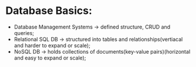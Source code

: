 # Database Basics:

* Database Management Systems -> defined structure, CRUD and queries;
* Relational SQL DB -> structured into tables and relationships(vertiacal and harder to expand or scale);
* NoSQL DB -> holds collections of documents(key-value pairs)(horizontal and easy to expand or scale);
